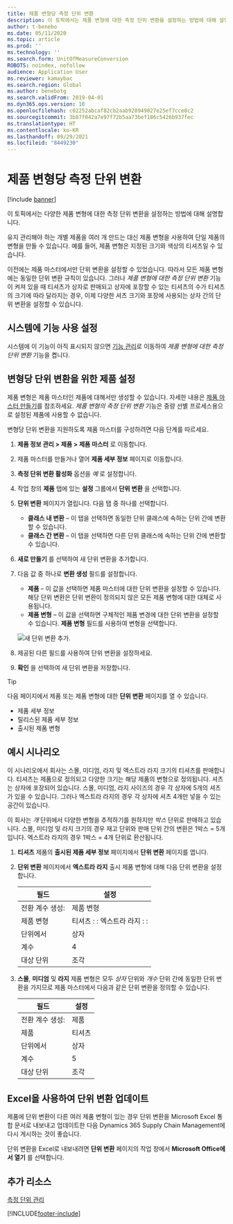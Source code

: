 ```yaml
---
title: 제품 변형당 측정 단위 변환
description: 이 토픽에서는 제품 변형에 대한 측정 단위 변환을 설정하는 방법에 대해 설명합니다. 여기에는 설정의 예가 포함되어 있습니다.
author: t-benebo
ms.date: 05/11/2020
ms.topic: article
ms.prod: ''
ms.technology: ''
ms.search.form: UnitOfMeasureConversion
ROBOTS: noindex, nofollow
audience: Application User
ms.reviewer: kamaybac
ms.search.region: Global
ms.author: benebotg
ms.search.validFrom: 2019-04-01
ms.dyn365.ops.version: 10
ms.openlocfilehash: c02252abcaf82cb2aab928949827e25ef7cce8c2
ms.sourcegitcommit: 3b87f042a7e97f72b5aa73bef186c5426b937fec
ms.translationtype: HT
ms.contentlocale: ko-KR
ms.lasthandoff: 09/29/2021
ms.locfileid: "8449230"
---
```

# <a name="unit-of-measure-conversion-per-product-variant"></a>제품 변형당 측정 단위 변환

[!include [banner](../includes/banner.md)]

이 토픽에서는 다양한 제품 변형에 대한 측정 단위 변환을 설정하는 방법에 대해 설명합니다.

유지 관리해야 하는 개별 제품을 여러 개 만드는 대신 제품 변형을 사용하여 단일 제품의 변형을 만들 수 있습니다. 예를 들어, 제품 변형은 지정된 크기와 색상의 티셔츠일 수 있습니다.

이전에는 제품 마스터에서만 단위 변환을 설정할 수 있었습니다. 따라서 모든 제품 변형에는 동일한 단위 변환 규칙이 있습니다. 그러나 *제품 변형에 대한 측정 단위 변환* 기능이 켜져 있을 때 티셔츠가 상자로 판매되고 상자에 포장할 수 있는 티셔츠의 수가 티셔츠의 크기에 따라 달라지는 경우, 이제 다양한 셔츠 크기와 포장에 사용되는 상자 간의 단위 변환을 설정할 수 있습니다.

## <a name="turn-on-the-feature-in-your-system"></a>시스템에 기능 사용 설정

시스템에 이 기능이 아직 표시되지 않으면 [기능 관리](../../fin-ops-core/fin-ops/get-started/feature-management/feature-management-overview.md)로 이동하여 *제품 변형에 대한 측정 단위 변환* 기능을 켭니다.

## <a name="set-up-a-product-for-unit-conversion-per-variant"></a>변형당 단위 변환을 위한 제품 설정

제품 변형은 제품 마스터인 제품에 대해서만 생성할 수 있습니다. 자세한 내용은 [제품 마스터 만들기](tasks/create-product-master.md)를 참조하세요. *제품 변형의 측정 단위 변환* 기능은 중량 선별 프로세스용으로 설정된 제품에 사용할 수 없습니다.

변형당 단위 변환을 지원하도록 제품 마스터를 구성하려면 다음 단계를 따르세요.

1. **제품 정보 관리 \> 제품 \> 제품 마스터** 로 이동합니다.
1. 제품 마스터를 만들거나 열어 **제품 세부 정보** 페이지로 이동합니다.
1. **측정 단위 변환 활성화** 옵션을 *예* 로 설정합니다.
1. 작업 창의 **제품** 탭에 있는 **설정** 그룹에서 **단위 변환** 을 선택합니다.
1. **단위 변환** 페이지가 열립니다. 다음 탭 중 하나를 선택합니다.

    - **클래스 내 변환** – 이 탭을 선택하면 동일한 단위 클래스에 속하는 단위 간에 변환할 수 있습니다.
    - **클래스 간 변환** – 이 탭을 선택하면 다른 단위 클래스에 속하는 단위 간에 변환할 수 있습니다.

1. **새로 만들기** 를 선택하여 새 단위 변환을 추가합니다.
1. 다음 값 중 하나로 **변환 생성** 필드를 설정합니다.

    - **제품** – 이 값을 선택하면 제품 마스터에 대한 단위 변환을 설정할 수 있습니다. 해당 단위 변환은 단위 변환이 정의되지 않은 모든 제품 변형에 대한 대체로 사용됩니다.
    - **제품 변형** – 이 값을 선택하면 구체적인 제품 변경에 대한 단위 변환을 설정할 수 있습니다. **제품 변형** 필드를 사용하여 변형을 선택합니다.

    ![새 단위 변환 추가.](media/uom-new-conversion.png "새 단위 변환 추가")

1. 제공된 다른 필드를 사용하여 단위 변환을 설정하세요.
1. **확인** 을 선택하여 새 단위 변환을 저장합니다.

> [!TIP]
> 다음 페이지에서 제품 또는 제품 변형에 대한 **단위 변환** 페이지를 열 수 있습니다.
> 
> - 제품 세부 정보
> - 릴리스된 제품 세부 정보
> - 출시된 제품 변형

## <a name="example-scenario"></a>예시 시나리오

이 시나리오에서 회사는 스몰, 미디엄, 라지 및 엑스트라 라지 크기의 티셔츠를 판매합니다. 티셔츠는 제품으로 정의되고 다양한 크기는 해당 제품의 변형으로 정의됩니다. 셔츠는 상자에 포장되어 있습니다. 스몰, 미디엄, 라지 사이즈의 경우 각 상자에 5개의 셔츠가 있을 수 있습니다. 그러나 엑스트라 라지의 경우 각 상자에 셔츠 4개만 넣을 수 있는 공간이 있습니다.

이 회사는 *개* 단위에서 다양한 변형을 추적하기를 원하지만 *박스* 단위로 판매하고 있습니다. 스몰, 미디엄 및 라지 크기의 경우 재고 단위와 판매 단위 간의 변환은 1박스 = 5개입니다. 엑스트라 라지의 경우 1박스 = 4개 단위로 환산됩니다.

1. **티셔츠** 제품의 **출시된 제품 세부 정보** 페이지에서 **단위 변환** 페이지를 엽니다.
1. **단위 변환** 페이지에서 **엑스트라 라지** 출시 제품 변형에 대해 다음 단위 변환을 설정합니다.

    | 필드                 | 설정                 |
    |-----------------------|-------------------------|
    | 전환 계수 생성: | 제품 변형         |
    | 제품 변형       | 티셔츠 : : 엑스트라 라지 : : |
    | 단위에서             | 상자                   |
    | 계수                | 4                       |
    | 대상 단위               | 조각                  |

1. **스몰**, **미디엄** 및 **라지** 제품 변형은 모두 *상자* 단위와 *개수* 단위 간에 동일한 단위 변환을 가지므로 제품 마스터에서 다음과 같은 단위 변환을 정의할 수 있습니다.

    | 필드                 | 설정 |
    |-----------------------|---------|
    | 전환 계수 생성: | 제품 |
    | 제품               | 티셔츠 |
    | 단위에서             | 상자   |
    | 계수                | 5       |
    | 대상 단위               | 조각  |

## <a name="using-excel-to-update-the-unit-conversions"></a>Excel을 사용하여 단위 변환 업데이트

제품에 단위 변환이 다른 여러 제품 변형이 있는 경우 단위 변환을 Microsoft Excel 통합 문서로 내보내고 업데이트한 다음 Dynamics 365 Supply Chain Management에 다시 게시하는 것이 좋습니다.

단위 변환을 Excel로 내보내려면 **단위 변환** 페이지의 작업 창에서 **Microsoft Office에서 열기** 를 선택합니다.

## <a name="additional-resources"></a>추가 리소스

[측정 단위 관리](tasks/manage-unit-measure.md)


[!INCLUDE[footer-include](../../includes/footer-banner.md)]